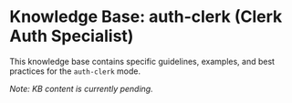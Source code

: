 # Knowledge Base: auth-clerk (Clerk Auth Specialist)

This knowledge base contains specific guidelines, examples, and best practices for the `auth-clerk` mode.

*Note: KB content is currently pending.*
